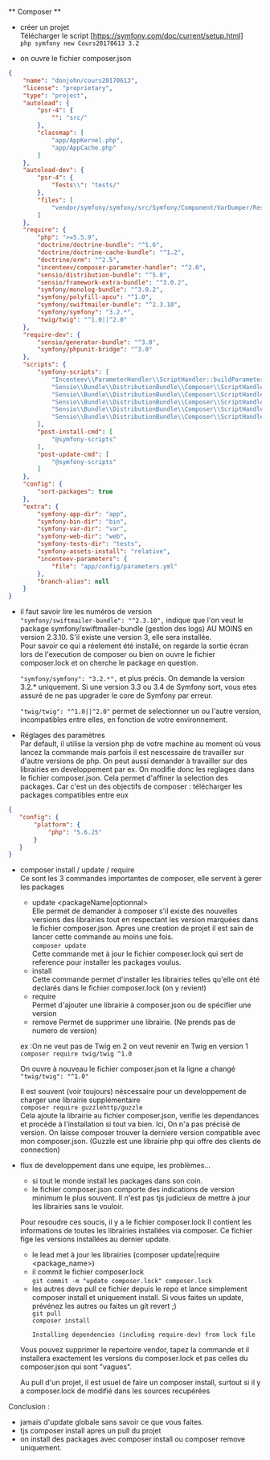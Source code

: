 ** Composer **
 - créer un projet  
 Télécharger le script [https://symfony.com/doc/current/setup.html]    
 `php symfony new Cours20170613 3.2`
 
 - on ouvre le fichier composer.json
 ```json
 {
     "name": "donjohn/cours20170613",
     "license": "proprietary",
     "type": "project",
     "autoload": {
         "psr-4": {
             "": "src/"
         },
         "classmap": [
             "app/AppKernel.php",
             "app/AppCache.php"
         ]
     },
     "autoload-dev": {
         "psr-4": {
             "Tests\\": "tests/"
         },
         "files": [
             "vendor/symfony/symfony/src/Symfony/Component/VarDumper/Resources/functions/dump.php"
         ]
     },
     "require": {
         "php": ">=5.5.9",
         "doctrine/doctrine-bundle": "^1.6",
         "doctrine/doctrine-cache-bundle": "^1.2",
         "doctrine/orm": "^2.5",
         "incenteev/composer-parameter-handler": "^2.0",
         "sensio/distribution-bundle": "^5.0",
         "sensio/framework-extra-bundle": "^3.0.2",
         "symfony/monolog-bundle": "^3.0.2",
         "symfony/polyfill-apcu": "^1.0",
         "symfony/swiftmailer-bundle": "^2.3.10",
         "symfony/symfony": "3.2.*",
         "twig/twig": "^1.0||^2.0"
     },
     "require-dev": {
         "sensio/generator-bundle": "^3.0",
         "symfony/phpunit-bridge": "^3.0"
     },
     "scripts": {
         "symfony-scripts": [
             "Incenteev\\ParameterHandler\\ScriptHandler::buildParameters",
             "Sensio\\Bundle\\DistributionBundle\\Composer\\ScriptHandler::buildBootstrap",
             "Sensio\\Bundle\\DistributionBundle\\Composer\\ScriptHandler::clearCache",
             "Sensio\\Bundle\\DistributionBundle\\Composer\\ScriptHandler::installAssets",
             "Sensio\\Bundle\\DistributionBundle\\Composer\\ScriptHandler::installRequirementsFile",
             "Sensio\\Bundle\\DistributionBundle\\Composer\\ScriptHandler::prepareDeploymentTarget"
         ],
         "post-install-cmd": [
             "@symfony-scripts"
         ],
         "post-update-cmd": [
             "@symfony-scripts"
         ]
     },
     "config": {
         "sort-packages": true
     },
     "extra": {
         "symfony-app-dir": "app",
         "symfony-bin-dir": "bin",
         "symfony-var-dir": "var",
         "symfony-web-dir": "web",
         "symfony-tests-dir": "tests",
         "symfony-assets-install": "relative",
         "incenteev-parameters": {
             "file": "app/config/parameters.yml"
         },
         "branch-alias": null
     }
 } 
 ```
 - il faut savoir lire les numéros de version  
    `"symfony/swiftmailer-bundle": "^2.3.10",` indique que l'on veut le package symfony/swiftmailer-bundle (gestion des logs) AU MOINS en version 2.3.10. S'il existe une version 3, elle sera installée.  
    Pour savoir ce qui a réelement été installé, on regarde la sortie écran lors de l'execution de composer ou bien on ouvre le fichier composer.lock et on cherche le package en question.
    
    `"symfony/symfony": "3.2.*",` et plus précis. On demande la version 3.2.* uniquement. Si une version 3.3 ou 3.4 de Symfony sort, vous etes assuré de ne pas upgrader le core de Symfony par erreur.
      
      `"twig/twig": "^1.0||^2.0"` permet de selectionner un ou l'autre version, incompatibles entre elles, en fonction de votre environnement.
  
  
  
 - Réglages des paramètres  
    Par default, il utilise la version php de votre machine au moment où vous lancez la commande mais parfois il est nescessaire de travailler sur d'autre versions de php. On peut aussi demander à travailler sur des librairies en developpement par ex.
    On modifie donc les reglages dans le fichier composer.json. Cela permet d'affiner la selection des packages. Car c'est un des objectifs de composer : télécharger les packages compatibles entre eux
 ```json
 {
    "config": {
        "platform": {
            "php": "5.6.25"
        }
    }
}
```

     
 - composer install / update / require  
 Ce sont les 3 commandes importantes de composer, elle servent à gerer les packages
    - update <packageName|optionnal>  
        Elle permet de demander à composer s'il existe des nouvelles versions des librairies tout en respectant les version marquées dans le fichier composer.json. Apres une creation de projet il est sain de lancer cette commande au moins une fois.  
        `composer update`  
        Cette commande met à jour le fichier composer.lock qui sert de reference pour installer les packages voulus.
    - install  
     Cette commande permet d'installer les librairies telles qu'elle ont été declarés dans le fichier composer.lock (on y revient)    
    - require  
    Permet d'ajouter une librairie à composer.json ou de spécifier une version
    - remove
    Permet de supprimer une librairie. (Ne prends pas de numero de version)
    
    ex :On ne veut pas de Twig en 2 on veut revenir en Twig en version 1  
 `composer require twig/twig ^1.0`
   
    On ouvre à nouveau le fichier composer.json et la ligne a changé 
    `"twig/twig": "^1.0"`
    
     Il est souvent (voir toujours) néscessaire pour un developpement de charger une librairie supplémentaire    
     `composer require guzzlehttp/guzzle`  
      Cela ajoute la librairie au fichier composer.json, verifie les dependances et procède à l'installation si tout va bien. Ici, On n'a pas précisé de version. On laisse composer trouver la derniere version compatible avec mon composer.json.
      (Guzzle est une librairie php qui offre des clients de connection)

 - flux de developpement dans une equipe, les problèmes...
     - si tout le monde install les packages dans son coin. 
     - le fichier composer.json comporte des indications de version minimum le plus souvent. Il n'est pas tjs judicieux de mettre à jour les librairies sans le vouloir.
         
    Pour resoudre ces soucis, il y a le fichier composer.lock
    Il contient les informations de toutes les librairies installées via composer. Ce fichier fige les versions installées au dernier update.     
    - le lead met à jour les librairies (composer update|require <package_name>)  
    - il commit le fichier composer.lock  
    `git commit -m "update composer.lock" composer.lock`    
    - les autres devs pull ce fichier depuis le repo et lance simplement composer install et uniquement install. Si vous faites un update, prévénez les autres ou faites un git revert ;)  
    `git pull`  
    `composer install`  
        ```
        Installing dependencies (including require-dev) from lock file
        ```  
    Vous pouvez supprimer le repertoire vendor, tapez la commande et il installera exactement les versions du composer.lock et pas celles du composer.json qui sont "vagues".  
    
    Au pull d'un projet, il est usuel de faire un composer install, surtout si il y a composer.lock de modifié dans les sources recupérées
    
   
  
 Conclusion : 
 - jamais d'update globale sans savoir ce que vous faites.
 - tjs composer install apres un pull du projet
 - on install des packages avec composer install ou composer remove uniquement.
 
 